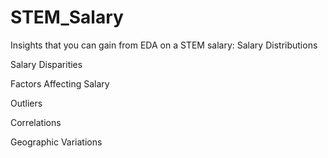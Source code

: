 # STEM_Salary
Insights that you can gain from EDA on a STEM salary: 
Salary Distributions

Salary Disparities

Factors Affecting Salary

Outliers

Correlations

Geographic Variations
